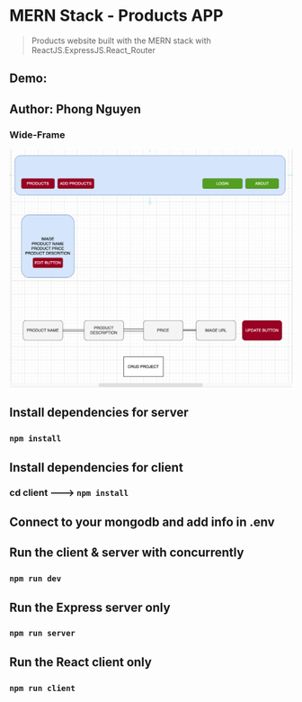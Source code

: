 # MERN Stack - Products APP

> Products website built with the MERN stack with ReactJS.ExpressJS.React_Router

## Demo:

## Author: Phong Nguyen

### Wide-Frame

<img src="public/img/wideframe.jpeg">

## Install dependencies for server

### `npm install`

## Install dependencies for client

### cd client ---> `npm install`

## Connect to your mongodb and add info in .env

##

## Run the client & server with concurrently

### `npm run dev`

## Run the Express server only

### `npm run server`

## Run the React client only

### `npm run client`
